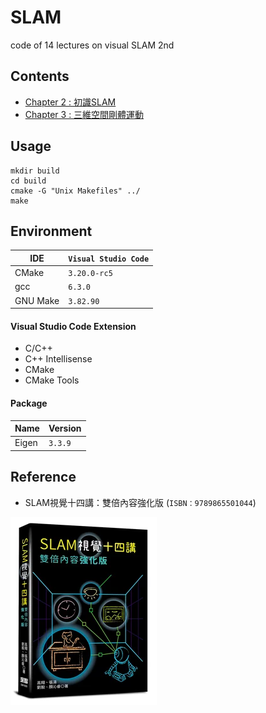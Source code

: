 # SLAM
code of 14 lectures on visual SLAM 2nd

## Contents
* [Chapter 2 : 初識SLAM](ch2/ch2.md)
* [Chapter 3 : 三維空間剛體運動](ch3/ch3.md)

## Usage
```shell
mkdir build
cd build
cmake -G "Unix Makefiles" ../
make
```

## Environment
|IDE|`Visual Studio Code`|
|-|-|
|CMake|`3.20.0-rc5`|
|gcc|`6.3.0`|
|GNU Make|`3.82.90`|

#### Visual Studio Code Extension
* C/C++
* C++ Intellisense
* CMake
* CMake Tools 

#### Package
|Name|Version|
|-|-|
|Eigen|`3.3.9`|

## Reference
* SLAM視覺十四講：雙倍內容強化版 (`ISBN：9789865501044`)

![Reference](https://github.com/Offliners/SLAM/blob/main/reference.png)
